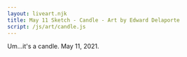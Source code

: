 ```yaml
---
layout: liveart.njk
title: May 11 Sketch - Candle - Art by Edward Delaporte
script: /js/art/candle.js
---
```


Um...it's a candle. May 11, 2021.